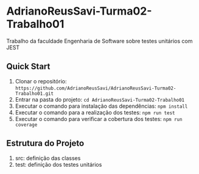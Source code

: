 # AdrianoReusSavi-Turma02-Trabalho01
Trabalho da faculdade Engenharia de Software sobre testes unitários com JEST

## Quick Start
1. Clonar o repositório: `https://github.com/AdrianoReusSavi/AdrianoReusSavi-Turma02-Trabalho01.git`
2. Entrar na pasta do projeto: `cd AdrianoReusSavi-Turma02-Trabalho01`
3. Executar o comando para instalação das dependências: `npm install`
4. Executar o comando para a realização dos testes: `npm run test`
5. Executar o comando para verificar a cobertura dos testes: `npm run coverage`

## Estrutura do Projeto
1. src: definição das classes
2. test: definição dos testes unitários
